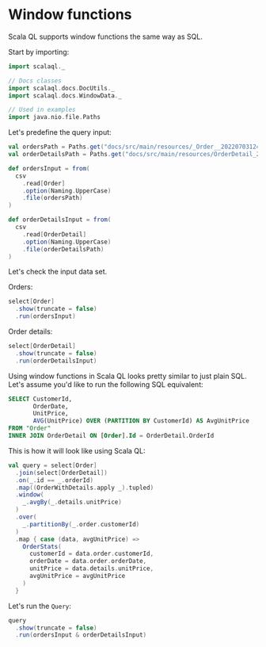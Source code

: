 # Window functions

Scala QL supports window functions the same way as SQL.

Start by importing:

```scala mdoc
import scalaql._

// Docs classes
import scalaql.docs.DocUtils._
import scalaql.docs.WindowData._

// Used in examples
import java.nio.file.Paths
```

Let's predefine the query input:

```scala mdoc
val ordersPath = Paths.get("docs/src/main/resources/_Order__202207031241.csv")
val orderDetailsPath = Paths.get("docs/src/main/resources/OrderDetail_202207031246.csv")

def ordersInput = from(
  csv
    .read[Order]
    .option(Naming.UpperCase)
    .file(ordersPath)
) 

def orderDetailsInput = from(
  csv
    .read[OrderDetail]
    .option(Naming.UpperCase)
    .file(orderDetailsPath)
)
```

Let's check the input data set.

Orders:

```scala mdoc
select[Order]
  .show(truncate = false)
  .run(ordersInput)
```

Order details:

```scala mdoc
select[OrderDetail]
  .show(truncate = false)
  .run(orderDetailsInput)
```

Using window functions in Scala QL looks pretty similar to just plain SQL.  
Let's assume you'd like to run the following SQL equivalent:

```sql
SELECT CustomerId,
	   OrderDate,
       UnitPrice,
       AVG(UnitPrice) OVER (PARTITION BY CustomerId) AS AvgUnitPrice
FROM "Order"
INNER JOIN OrderDetail ON [Order].Id = OrderDetail.OrderId
```

This is how it will look like using Scala QL:

```scala mdoc
val query = select[Order]
  .join(select[OrderDetail])
  .on(_.id == _.orderId)
  .map((OrderWithDetails.apply _).tupled)
  .window(
    _.avgBy(_.details.unitPrice)
  )
  .over(
    _.partitionBy(_.order.customerId)
  )
  .map { case (data, avgUnitPrice) =>
    OrderStats(
      customerId = data.order.customerId,
      orderDate = data.order.orderDate,
      unitPrice = data.details.unitPrice,
      avgUnitPrice = avgUnitPrice
    )
  }
```

Let's run the `Query`:

```scala mdoc
query
  .show(truncate = false)
  .run(ordersInput & orderDetailsInput)
```
